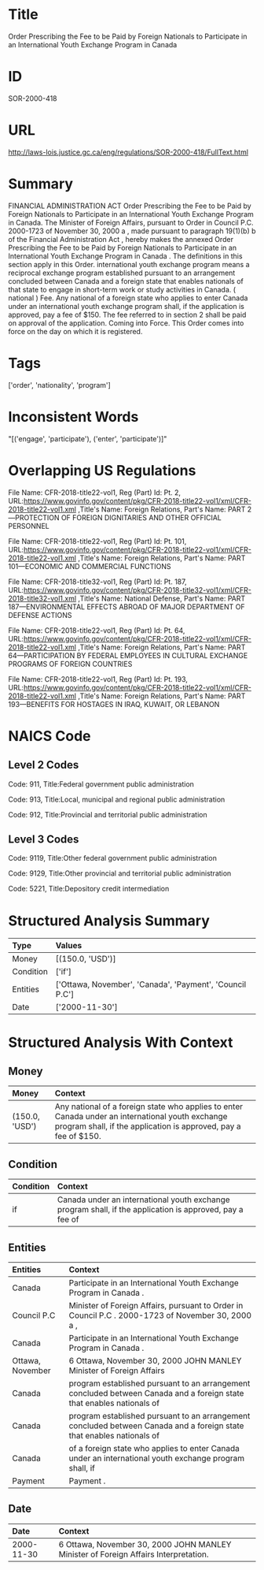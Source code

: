 # Title
Order Prescribing the Fee to be Paid by Foreign Nationals to Participate in an International Youth Exchange Program in Canada


# ID
SOR-2000-418

# URL
http://laws-lois.justice.gc.ca/eng/regulations/SOR-2000-418/FullText.html


# Summary
FINANCIAL ADMINISTRATION ACT Order Prescribing the Fee to be Paid by Foreign Nationals to Participate in an International Youth Exchange Program in Canada.
The Minister of Foreign Affairs, pursuant to Order in Council P.C. 2000-1723 of November 30, 2000 a , made pursuant to paragraph 19(1)(b) b  of the  Financial Administration Act , hereby makes the annexed  Order Prescribing the Fee to be Paid by Foreign Nationals to Participate in an International Youth Exchange Program in Canada .
The definitions in this section apply in this Order.
international youth exchange program  means a reciprocal exchange program established pursuant to an arrangement concluded between Canada and a foreign state that enables nationals of that state to engage in short-term work or study activities in Canada.
( national ) Fee. Any national of a foreign state who applies to enter Canada under an international youth exchange program shall, if the application is approved, pay a fee of $150.
The fee referred to in section 2 shall be paid on approval of the application.
Coming into Force.
This Order comes into force on the day on which it is registered.


# Tags
['order', 'nationality', 'program']


# Inconsistent Words
"[('engage', 'participate'), ('enter', 'participate')]"


# Overlapping US Regulations
File Name: CFR-2018-title22-vol1, Reg (Part) Id: Pt. 2, URL:https://www.govinfo.gov/content/pkg/CFR-2018-title22-vol1/xml/CFR-2018-title22-vol1.xml
,Title's Name: Foreign Relations, Part's Name: PART 2—PROTECTION OF FOREIGN DIGNITARIES AND OTHER OFFICIAL PERSONNEL

File Name: CFR-2018-title22-vol1, Reg (Part) Id: Pt. 101, URL:https://www.govinfo.gov/content/pkg/CFR-2018-title22-vol1/xml/CFR-2018-title22-vol1.xml
,Title's Name: Foreign Relations, Part's Name: PART 101—ECONOMIC AND COMMERCIAL FUNCTIONS

File Name: CFR-2018-title32-vol1, Reg (Part) Id: Pt. 187, URL:https://www.govinfo.gov/content/pkg/CFR-2018-title32-vol1/xml/CFR-2018-title32-vol1.xml
,Title's Name: National Defense, Part's Name: PART 187—ENVIRONMENTAL EFFECTS ABROAD OF MAJOR DEPARTMENT OF DEFENSE ACTIONS

File Name: CFR-2018-title22-vol1, Reg (Part) Id: Pt. 64, URL:https://www.govinfo.gov/content/pkg/CFR-2018-title22-vol1/xml/CFR-2018-title22-vol1.xml
,Title's Name: Foreign Relations, Part's Name: PART 64—PARTICIPATION BY FEDERAL EMPLOYEES IN CULTURAL EXCHANGE PROGRAMS OF FOREIGN COUNTRIES

File Name: CFR-2018-title22-vol1, Reg (Part) Id: Pt. 193, URL:https://www.govinfo.gov/content/pkg/CFR-2018-title22-vol1/xml/CFR-2018-title22-vol1.xml
,Title's Name: Foreign Relations, Part's Name: PART 193—BENEFITS FOR HOSTAGES IN IRAQ, KUWAIT, OR LEBANON




# NAICS Code
## Level 2 Codes
Code: 911, Title:Federal government public administration

Code: 913, Title:Local, municipal and regional public administration

Code: 912, Title:Provincial and territorial public administration




## Level 3 Codes
Code: 9119, Title:Other federal government public administration

Code: 9129, Title:Other provincial and territorial public administration

Code: 5221, Title:Depository credit intermediation







# Structured Analysis Summary
| Type      | Values                                                   |
|:----------|:---------------------------------------------------------|
| Money     | [(150.0, 'USD')]                                         |
| Condition | ['if']                                                   |
| Entities  | ['Ottawa, November', 'Canada', 'Payment', 'Council P.C'] |
| Date      | ['2000-11-30']                                           |


# Structured Analysis With Context
 


## Money
| Money          | Context                                                                                                                                                             |
|:---------------|:--------------------------------------------------------------------------------------------------------------------------------------------------------------------|
| (150.0, 'USD') | Any national of a foreign state who applies to enter Canada under an international youth exchange program shall, if the application is approved, pay a fee of $150. |


## Condition
| Condition   | Context                                                                                                  |
|:------------|:---------------------------------------------------------------------------------------------------------|
| if          | Canada under an international youth exchange program shall, if the application is approved, pay a fee of |


## Entities
| Entities         | Context                                                                                                               |
|:-----------------|:----------------------------------------------------------------------------------------------------------------------|
| Canada           | Participate in an International Youth Exchange Program in Canada .                                                    |
| Council P.C      | Minister of Foreign Affairs, pursuant to Order in Council P.C . 2000-1723 of November 30, 2000 a ,                    |
| Canada           | Participate in an International Youth Exchange Program in Canada  .                                                   |
| Ottawa, November | 6  Ottawa, November 30, 2000 JOHN MANLEY Minister of Foreign Affairs                                                  |
| Canada           | program established pursuant to an arrangement concluded between Canada and a foreign state that enables nationals of |
| Canada           | program established pursuant to an arrangement concluded between Canada and a foreign state that enables nationals of |
| Canada           | of a foreign state who applies to enter Canada under an international youth exchange program shall, if                |
| Payment          | Payment .                                                                                                             |


## Date
| Date       | Context                                                                             |
|:-----------|:------------------------------------------------------------------------------------|
| 2000-11-30 | 6 Ottawa, November 30, 2000 JOHN MANLEY Minister of Foreign Affairs Interpretation. |


